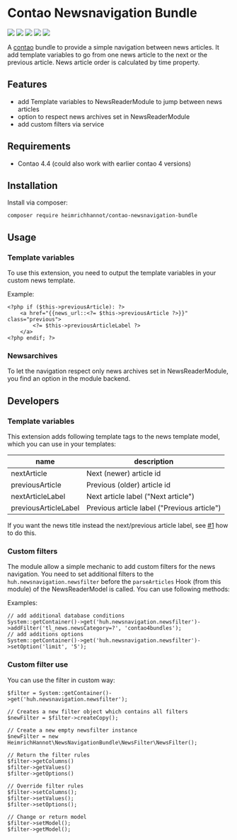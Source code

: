 # Contao Newsnavigation Bundle

![](https://img.shields.io/packagist/v/heimrichhannot/contao-newsnavigation-bundle.svg)
![](https://img.shields.io/packagist/l/heimrichhannot/contao-newsnavigation-bundle.svg)
![](https://img.shields.io/packagist/dt/heimrichhannot/contao-newsnavigation-bundle.svg)
[![](https://img.shields.io/travis/heimrichhannot/contao-newsnavigation-bundle/master.svg)](https://travis-ci.org/heimrichhannot/contao-head-bundle/)
[![](https://img.shields.io/coveralls/heimrichhannot/contao-newsnavigation-bundle/master.svg)](https://coveralls.io/github/heimrichhannot/contao-head-bundle)


A [contao](https://contao.org/de/) bundle to provide a simple navigation between news articles. It add template variables to go from one news article to the next or the previous article. News article order is calculated by time property.

## Features

* add Template variables to NewsReaderModule to jump between news articles
* option to respect news archives set in NewsReaderModule
* add custom filters via service

## Requirements

* Contao 4.4 (could also work with earlier contao 4 versions)

## Installation

Install via composer:

```
composer require heimrichhannot/contao-newsnavigation-bundle
```

## Usage

### Template variables

To use this extension, you need to output the template variables in your custom news template.

Example:
```
<?php if ($this->previousArticle): ?>
    <a href="{{news_url::<?= $this->previousArticle ?>}}" class="previous">
        <?= $this->previousArticleLabel ?>
    </a>
<?php endif; ?>
```

### Newsarchives

To let the navigation respect only news archives set in NewsReaderModule, you find an option in the module backend.

## Developers

### Template variables

This extension adds following template tags to the news template model, which you can use in your templates:

name                 | description
---------------------|------------
nextArticle          | Next (newer) article id
previousArticle      | Previous (older) article id 
nextArticleLabel     | Next article label ("Next article")
previousArticleLabel | Previous article label ("Previous article")

If you want the news title instead the next/previous article label, see [#1](https://github.com/heimrichhannot/contao-newsnavigation-bundle/issues/1) how to do this.

### Custom filters

The module allow a simple mechanic to add custom filters for the news navigation. You need to set additional filters to the `huh.newsnavigation.newsfilter` before the `parseArticles` Hook (from this module) of the NewsReaderModel is called. You can use following methods:

Examples:
```
// add additional database conditions
System::getContainer()->get('huh.newsnavigation.newsfilter')->addFilter('tl_news.newsCategory=?', 'contao4bundles');
// add additions options
System::getContainer()->get('huh.newsnavigation.newsfilter')->setOption('limit', '5');
```

### Custom filter use

You can use the filter in custom way:

```
$filter = System::getContainer()->get('huh.newsnavigation.newsfilter');

// Creates a new filter object which contains all filters
$newFilter = $filter->createCopy();

// Create a new empty newsfilter instance
$newFilter = new HeimrichHannot\NewsNavigationBundle\NewsFilter\NewsFilter();

// Return the filter rules
$filter->getColumns()
$filter->getValues()
$filter->getOptions()

// Override filter rules
$filter->setColumns();
$filter->setValues();
$filter->setOptions();

// Change or return model
$filter->setModel();
$filter->getModel();

```


